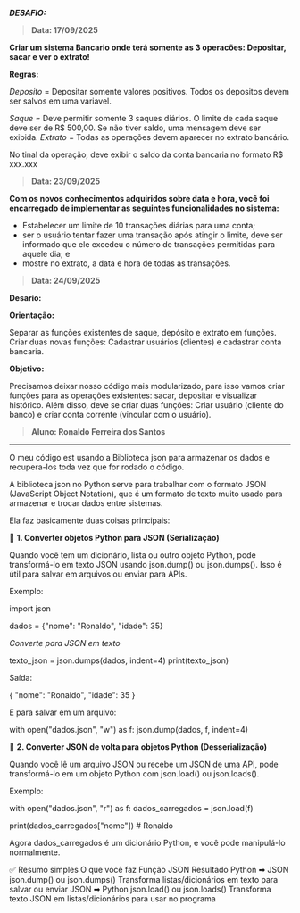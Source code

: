 ***DESAFIO:***

> **Data: 17/09/2025**

__Criar um sistema Bancario onde terá somente as 3 operacões: Depositar, sacar e ver o extrato!__

**Regras:**

*Deposito* = Depositar somente valores positivos. Todos os depositos devem ser salvos em uma variavel.

*Saque =* Deve permitir somente 3 saques diários. O limite de cada saque deve ser de R$ 500,00. Se não tiver saldo, uma mensagem deve ser exibida.
*Extrato* = Todas as operações devem aparecer no extrato bancário. 

No tinal da operação, deve exibir o saldo da conta bancaria no formato R$ xxx.xxx



> **Data: 23/09/2025**

__Com os novos conhecimentos adquiridos sobre data e hora, você foi encarregado de implementar as seguintes funcionalidades no sistema:__

- Estabelecer um limite de 10 transações diárias para uma conta;
- ser o usuário tentar fazer uma transação após atingir o limite, deve ser informado que ele excedeu o número de transações permitidas para aquele dia; e
- mostre no extrato, a data e hora de todas as transações.

 > **Data: 24/09/2025**

__Desario:__


**Orientação:**

Separar as funções existentes de saque, depósito e extrato em funções. Criar duas novas funções: Cadastrar usuários (clientes) e cadastrar conta bancaria.

**Objetivo:**

Precisamos deixar nosso código mais modularizado, para isso vamos criar funções para as operações existentes: sacar, depositar e visualizar histórico. Além disso, deve se criar duas funções: Criar usuário (cliente do banco) e criar conta corrente (vincular com o usuário).

> **Aluno: Ronaldo Ferreira dos Santos**

-------------------------------------------------

O meu código est usando a Biblioteca json para armazenar os dados e recupera-los toda vez que for rodado o código. 


A biblioteca json no Python serve para trabalhar com o formato JSON (JavaScript Object Notation), que é um formato de texto muito usado para armazenar e trocar dados entre sistemas.

Ela faz basicamente duas coisas principais:

🔑 **1. Converter objetos Python para JSON (Serialização)**

Quando você tem um dicionário, lista ou outro objeto Python, pode transformá-lo em texto JSON usando json.dump() ou json.dumps().
Isso é útil para salvar em arquivos ou enviar para APIs.

Exemplo:

import json

dados = {"nome": "Ronaldo", "idade": 35}

*Converte para JSON em texto*

texto_json = json.dumps(dados, indent=4)
print(texto_json)


Saída:

{
    "nome": "Ronaldo",
    "idade": 35
}


E para salvar em um arquivo:

with open("dados.json", "w") as f:
    json.dump(dados, f, indent=4)

🔑 **2. Converter JSON de volta para objetos Python (Desserialização)**

Quando você lê um arquivo JSON ou recebe um JSON de uma API, pode transformá-lo em um objeto Python com json.load() ou json.loads().

Exemplo:

with open("dados.json", "r") as f:
    dados_carregados = json.load(f)

print(dados_carregados["nome"])  # Ronaldo


Agora dados_carregados é um dicionário Python, e você pode manipulá-lo normalmente.

✅ Resumo simples
O que você faz	Função JSON	Resultado
Python ➡ JSON	json.dump() ou json.dumps()	Transforma listas/dicionários em texto para salvar ou enviar
JSON ➡ Python	json.load() ou json.loads()	Transforma texto JSON em listas/dicionários para usar no programa

